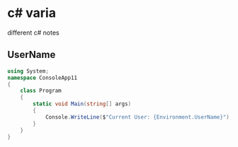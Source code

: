 # c# varia
different c# notes

## UserName
```cs
using System;
namespace ConsoleApp11
{
    class Program
    {
        static void Main(string[] args)
        {
            Console.WriteLine($"Current User: {Environment.UserName}");          
        }
    }
}
```
